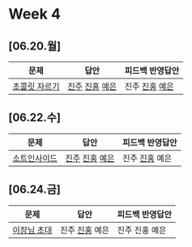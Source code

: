 # Week 4
## [06.20.월]

| 문제                                              | 답안                                          | 피드백 반영답안                       |
| ------------------------------------------------- | --------------------------------------------- | -------------------------------------- |
| [초콜릿 자르기](https://www.acmicpc.net/problem/2163) | [진주](0620_kjj_2163.py) [진홍](0620_kjh_2163.java) [예은](0620_lye_2163.py) | 진주 [진홍](0620_kjh_2163_fb.java) [예은](0620_lye_2163.py) |

## [06.22.수]

| 문제                                              | 답안                                          | 피드백 반영답안                       |
| ------------------------------------------------- | --------------------------------------------- | -------------------------------------- |
| [소트인사이드](https://www.acmicpc.net/problem/1427) | [진주](0622_kjj_1427.py) [진홍](0622_kjh_1427.java) [예은](0622_lye_1427.py) | 진주 [진홍](0620_kjh_2163_fb.java) 예은 |

## [06.24.금]

| 문제                                              | 답안                                          | 피드백 반영답안                       |
| ------------------------------------------------- | --------------------------------------------- | -------------------------------------- |
| [이장님 초대](https://www.acmicpc.net/problem/9237) | 진주 [진홍](0624_kjh_9237.java) 예은 | 진주 진홍 예은 |


